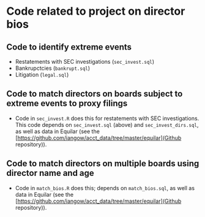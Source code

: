 # Code related to project on director bios

## Code to identify extreme events

- Restatements with SEC investigations (`sec_invest.sql`)
- Bankrupctcies (`bankrupt.sql`)
- Litigation (`legal.sql`)

## Code to match directors on boards subject to extreme events to proxy filings

- Code in `sec_invest.R` does this for restatements with SEC investigations. 
This code depends on `sec_invest.sql` (above) and `sec_invest_dirs.sql`, 
as well as data in Equilar (see the [https://github.com/iangow/acct_data/tree/master/equilar](Github repository)).

## Code to match directors on multiple boards using director name and age

- Code in `match_bios.R` does this; depends on `match_bios.sql`, 
as well as data in Equilar (see the [https://github.com/iangow/acct_data/tree/master/equilar](Github repository)).
